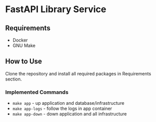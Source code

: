 # FastAPI Library Service


## Requirements

- Docker
- GNU Make


## How to Use

Clone the repository and install all required packages in Requirements section.

### Implemented Commands

- `make app` - up application and database/infrastructure
- `make app-logs` - follow the logs in app container
- `make app-down` - down application and all infrastructure
